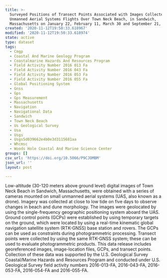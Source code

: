 ```yaml
---
title: >-
  Surveyed Positions of Transect Points Associated with Images Collected During
  Unmanned Aerial Systems Flights Over Town Neck Beach, in Sandwich,
  Massachusetts on January 22, February 11, March 30 and September 21, 2016
created: '2020-11-12T19:50:33.618967'
modified: '2020-11-12T19:50:33.618974'
state: active
type: dataset
tags:
  - Cmgp
  - Coastal And Marine Geology Program
  - Coastalmarine Hazards And Resources Program
  - Field Activity Number 2016 013 Fa
  - Field Activity Number 2016 043 Fa
  - Field Activity Number 2016 053 Fa
  - Field Activity Number 2016 055 Fa
  - Global Positioning System
  - Gnss
  - Gps
  - Gps Measurement
  - Massachusetts
  - Navigation
  - Navigational Data
  - Sandwich
  - Town Neck Beach
  - Us Geological Survey
  - Usa
  - Usgs
  - Usgs5d039662e4b0e3d3115681aa
  - Whcmsc
  - Woods Hole Coastal And Marine Science Center
groups: []
csv_url: 'https://doi.org/10.5066/P9CJOMBM'
json_url: ''
layout: post

---
```

Low-altitude (30-120 meters above ground level) digital images of Town Neck Beach in Sandwich, Massachusetts, were obtained with a series of cameras mounted on small unmanned aerial systems (UAS, also known as a drone). Imagery was collected at close to low tide on five days to observe changes in beach and dune morphology. The images were geolocated by using the single-frequency geographic positioning system aboard the UAS. Ground control points (GCPs) were established by using temporary targets on the ground, which were located by using a real-time kinematic global navigation satellite system (RTK-GNSS) base station and rovers. The GCPs can be used as constraints during photogrammetric processing. Transect points were collected by using the same RTK-GNSS system; these can be used to evaluate photogrammetric products. This data release includes georeferenced images, image-location files, GCPs, and transect points. Collection of these data was supported by the U.S. Geological Survey Coastal/Marine Hazards and Resources Program and conducted under U.S. Geological Survey field activity numbers 2016-013-FA, 2016-043-FA, 2016-053-FA, 2016-054-FA and 2016-055-FA.

